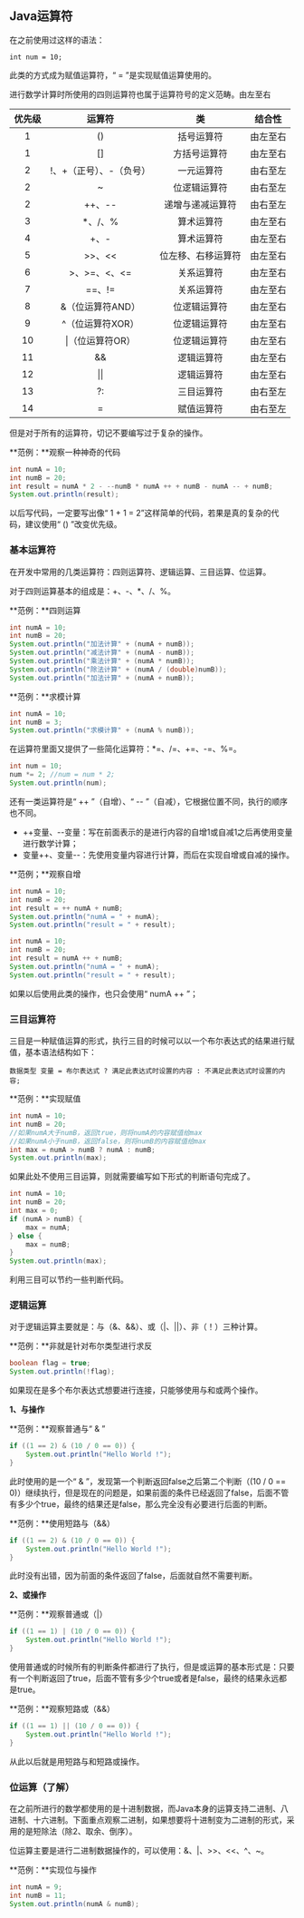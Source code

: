 ## Java运算符

在之前使用过这样的语法：

```
int num = 10;
```

此类的方式成为赋值运算符，“ = ”是实现赋值运算使用的。

进行数学计算时所使用的四则运算符也属于运算符号的定义范畴。由左至右

| 优先级 | 运算符 | 类 | 结合性 |
| :---: | :---: | :---: | :---: |
| 1 | \(\) | 括号运算符 | 由左至右 |
| 1 | \[\] | 方括号运算符 | 由左至右 |
| 2 | !、+（正号）、-（负号） | 一元运算符 | 由右至左 |
| 2 | ~ | 位逻辑运算符 | 由右至左 |
| 2 | ++、-- | 递增与递减运算符 | 由右至左 |
| 3 | \*、/、% | 算术运算符 | 由左至右 |
| 4 | +、- | 算术运算符 | 由左至右 |
| 5 | &gt;&gt;、&lt;&lt; | 位左移、右移运算符 | 由左至右 |
| 6 | &gt;、&gt;=、&lt;、&lt;= | 关系运算符 | 由左至右 |
| 7 | ==、!= | 关系运算符 | 由左至右 |
| 8 | &（位运算符AND） | 位逻辑运算符 | 由左至右 |
| 9 | ^（位运算符XOR） | 位逻辑运算符 | 由左至右 |
| 10 | \|（位运算符OR） | 位逻辑运算符 | 由左至右 |
| 11 | && | 逻辑运算符 | 由左至右 |
| 12 | \|\| | 逻辑运算符 | 由左至右 |
| 13 | ?: | 三目运算符 | 由右至左 |
| 14 | = | 赋值运算符 | 由右至左 |

但是对于所有的运算符，切记不要编写过于复杂的操作。

**范例：**观察一种神奇的代码

```java
int numA = 10;
int numB = 20;
int result = numA * 2 - --numB * numA ++ + numB - numA -- + numB;
System.out.println(result);
```

以后写代码，一定要写出像“ 1 + 1 = 2”这样简单的代码，若果是真的复杂的代码，建议使用“ \(\) ”改变优先级。

### 基本运算符

在开发中常用的几类运算符：四则运算符、逻辑运算、三目运算、位运算。

对于四则运算基本的组成是：+、-、\*、/、%。

**范例：**四则运算

```java
int numA = 10;
int numB = 20;
System.out.println("加法计算" + (numA + numB));
System.out.println("减法计算" + (numA - numB));
System.out.println("乘法计算" + (numA * numB));
System.out.println("除法计算" + (numA / (double)numB));
System.out.println("加法计算" + (numA + numB));
```

**范例：**求模计算

```java
int numA = 10;
int numB = 3;
System.out.println("求模计算" + (numA % numB));
```

在运算符里面又提供了一些简化运算符：\*=、/=、+=、-=、%=。

```java
int num = 10;
num *= 2; //num = num * 2;
System.out.println(num);
```

还有一类运算符是“ ++ ”（自增）、“ -- ”（自减），它根据位置不同，执行的顺序也不同。

* ++变量、--变量：写在前面表示的是进行内容的自增1或自减1之后再使用变量进行数学计算；
* 变量++、变量--：先使用变量内容进行计算，而后在实现自增或自减的操作。

**范例；**观察自增

```java
int numA = 10;
int numB = 20;
int result = ++ numA + numB;
System.out.println("numA = " + numA);
System.out.println("result = " + result);
```

```java
int numA = 10;
int numB = 20;
int result = numA ++ + numB;
System.out.println("numA = " + numA);
System.out.println("result = " + result);
```

如果以后使用此类的操作，也只会使用“ numA ++ ”；

### 三目运算符

三目是一种赋值运算的形式，执行三目的时候可以以一个布尔表达式的结果进行赋值，基本语法结构如下：

```
数据类型 变量 = 布尔表达式 ? 满足此表达式时设置的内容 : 不满足此表达式时设置的内容;
```

**范例：**实现赋值

```java
int numA = 10;
int numB = 20;
//如果numA大于numB，返回true，则将numA的内容赋值给max
//如果numA小于numB，返回false，则将numB的内容赋值给max
int max = numA > numB ? numA : numB;
System.out.println(max);
```

如果此处不使用三目运算，则就需要编写如下形式的判断语句完成了。

```java
int numA = 10;
int numB = 20;
int max = 0;
if (numA > numB) {
    max = numA;
} else {
    max = numB;
}
System.out.println(max);
```

利用三目可以节约一些判断代码。

### 逻辑运算

对于逻辑运算主要就是：与（&、&&）、或（\|、\|\|）、非（！）三种计算。

**范例：**非就是针对布尔类型进行求反

```java
boolean flag = true;
System.out.println(!flag);
```

如果现在是多个布尔表达式想要进行连接，只能够使用与和或两个操作。

**1、与操作**

**范例：**观察普通与“ & ”

```java
if ((1 == 2) & (10 / 0 == 0)) {
    System.out.println("Hello World !");
}
```

此时使用的是一个“ & ”，发现第一个判断返回false之后第二个判断（\(10 / 0 == 0\)）继续执行，但是现在的问题是，如果前面的条件已经返回了false，后面不管有多少个true，最终的结果还是false，那么完全没有必要进行后面的判断。

**范例：**使用短路与（&&）

```java
if ((1 == 2) & (10 / 0 == 0)) {
    System.out.println("Hello World !");
}
```

此时没有出错，因为前面的条件返回了false，后面就自然不需要判断。

**2、或操作**

**范例：**观察普通或（\|）

```java
if ((1 == 1) | (10 / 0 == 0)) {
    System.out.println("Hello World !");
}
```

使用普通或的时候所有的判断条件都进行了执行，但是或运算的基本形式是：只要有一个判断返回了true，后面不管有多少个true或者是false，最终的结果永远都是true。

**范例：**观察短路或（&&）

```java
if ((1 == 1) || (10 / 0 == 0)) {
    System.out.println("Hello World !");
}
```

从此以后就是用短路与和短路或操作。

### 位运算（了解）

在之前所进行的数学都使用的是十进制数据，而Java本身的运算支持二进制、八进制、十六进制。下面重点观察二进制，如果想要将十进制变为二进制的形式，采用的是短除法（除2、取余、倒序）。

位运算主要是进行二进制数据操作的，可以使用：&、\|、&gt;&gt;、&lt;&lt;、^、~。

**范例：**实现位与操作

```java
int numA = 9;
int numB = 11;
System.out.println(numA & numB);
```



